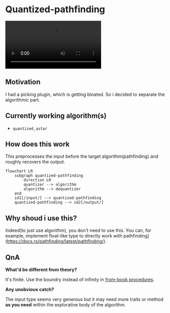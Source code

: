 # Quantized-pathfinding

<video 
src="https://recruiter-magnet.lukeyoo.fyi/static/videos/q_astar2d.mp4"></video>

## Motivation

I had a picking plugin, which is getting bloated. So i decided to separate 
the algorithmic part.

## Currently working algorithm(s)

- `quantized_astar`

## How does this work

This preprocesses the input before the target algorithm(pathfinding)
and roughly recovers the output.

```mermaid
flowchart LR
    subgraph quantized-pathfinding
        direction LR
        quantizer --> algorithm
        algorithm --> dequantizer
    end
    id1[/input/] --> quantized-pathfinding
    quantized-pathfinding --> id2[/output/]
```

## Why shoud i use this?

Indeed(to just use algorithm), you don't need to use this. 
You can, for example, implement float-like type to directly work with 
pathfinding](https://docs.rs/pathfinding/latest/pathfinding/).

## QnA

**What'd be different from theory?**

It's finite. Use the boundry instead of infinity in 
[from-book procedures](https://lukeyoo.fyi/recap/2025/5/dijkstra).

**Any unobvious catch?**

The input type seems very generous but it may need more traits or method 
**as you need** within the explorative body of the algorithm.
